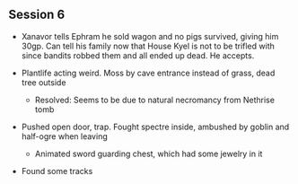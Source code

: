 ## Session 6
* Xanavor tells Ephram he sold wagon and no pigs survived, giving him 30gp.  Can tell his family now that House Kyel is not to be trifled with since bandits robbed them and all ended up dead.  He accepts.

* Plantlife acting weird. Moss by cave entrance instead of grass, dead tree outside
  * Resolved: Seems to be due to natural necromancy from Nethrise tomb
* Pushed open door, trap. Fought spectre inside, ambushed by goblin and half-ogre when leaving
  * Animated sword guarding chest, which had some jewelry in it
* Found some tracks
